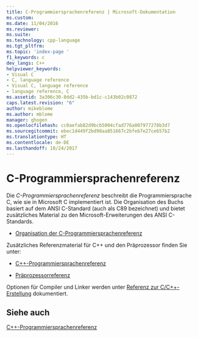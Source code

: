 ```yaml
---
title: C-Programmiersprachenreferenz | Microsoft-Dokumentation
ms.custom: 
ms.date: 11/04/2016
ms.reviewer: 
ms.suite: 
ms.technology: cpp-language
ms.tgt_pltfrm: 
ms.topic: 'index-page '
f1_keywords: c
dev_langs: C++
helpviewer_keywords:
- Visual C
- C, language reference
- Visual C, language reference
- language reference, C
ms.assetid: 3a306c30-8dd2-435b-bd1c-c143b02c0872
caps.latest.revision: "6"
author: mikeblome
ms.author: mblome
manager: ghogen
ms.openlocfilehash: cc0aefab82d9bcb5004cfad776a007977278b3d7
ms.sourcegitcommit: ebec1d449f2bd98aa851667c2bfeb7e27ce657b2
ms.translationtype: HT
ms.contentlocale: de-DE
ms.lasthandoff: 10/24/2017
---
```

# <a name="c-language-reference"></a>C-Programmiersprachenreferenz
Die *C-Programmiersprachenreferenz* beschreibt die Programmiersprache C, wie sie in Microsoft C implementiert ist. Die Organisation des Buchs basiert auf dem ANSI C-Standard (auch als C89 bezeichnet) und bietet zusätzliches Material zu den Microsoft-Erweiterungen des ANSI C-Standards.  
  
-   [Organisation der C-Programmiersprachenreferenz](../c-language/organization-of-the-c-language-reference.md)  
  
Zusätzliches Referenzmaterial für C++ und den Präprozessor finden Sie unter:  
  
-   [C++-Programmiersprachenreferenz](../cpp/cpp-language-reference.md)  
  
-   [Präprozessorreferenz](../preprocessor/c-cpp-preprocessor-reference.md)  
  
Optionen für Compiler und Linker werden unter [Referenz zur C/C++-Erstellung](../build/reference/c-cpp-building-reference.md) dokumentiert.  
  
## <a name="see-also"></a>Siehe auch  
[C++-Programmiersprachenreferenz](../cpp/cpp-language-reference.md)   
